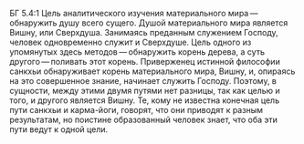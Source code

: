 БГ 5.4:1	Цель аналитического изучения материального мира — обнаружить душу всего сущего. Душой материального мира является Вишну, или Сверхдуша. Занимаясь преданным служением Господу, человек одновременно служит и Сверхдуше. Цель одного из упомянутых здесь методов — обнаружить корень дерева, а суть другого — поливать этот корень. Приверженец истинной философии санкхьи обнаруживает корень материального мира, Вишну, и, опираясь на это совершенное знание, начинает служить Господу. Поэтому, в сущности, между этими двумя путями нет разницы, так как целью и того, и другого является Вишну. Те, кому не известна конечная цель пути санкхьи и карма-йоги, говорят, что они приводят к разным результатам, но поистине образованный человек знает, что оба эти пути ведут к одной цели.